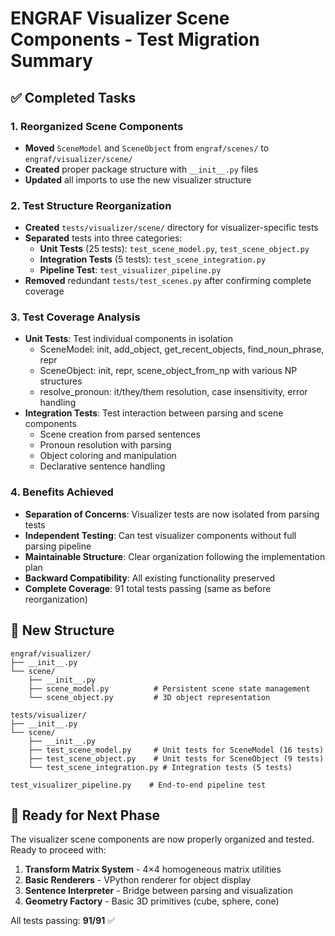 # ENGRAF Visualizer Scene Components - Test Migration Summary

## ✅ Completed Tasks

### 1. Reorganized Scene Components
- **Moved** `SceneModel` and `SceneObject` from `engraf/scenes/` to `engraf/visualizer/scene/`
- **Created** proper package structure with `__init__.py` files
- **Updated** all imports to use the new visualizer structure

### 2. Test Structure Reorganization
- **Created** `tests/visualizer/scene/` directory for visualizer-specific tests
- **Separated** tests into three categories:
  - **Unit Tests** (25 tests): `test_scene_model.py`, `test_scene_object.py`
  - **Integration Tests** (5 tests): `test_scene_integration.py`
  - **Pipeline Test**: `test_visualizer_pipeline.py`
- **Removed** redundant `tests/test_scenes.py` after confirming complete coverage

### 3. Test Coverage Analysis
- **Unit Tests**: Test individual components in isolation
  - SceneModel: init, add_object, get_recent_objects, find_noun_phrase, repr
  - SceneObject: init, repr, scene_object_from_np with various NP structures
  - resolve_pronoun: it/they/them resolution, case insensitivity, error handling
- **Integration Tests**: Test interaction between parsing and scene components
  - Scene creation from parsed sentences
  - Pronoun resolution with parsing
  - Object coloring and manipulation
  - Declarative sentence handling

### 4. Benefits Achieved
- **Separation of Concerns**: Visualizer tests are now isolated from parsing tests
- **Independent Testing**: Can test visualizer components without full parsing pipeline
- **Maintainable Structure**: Clear organization following the implementation plan
- **Backward Compatibility**: All existing functionality preserved
- **Complete Coverage**: 91 total tests passing (same as before reorganization)

## 📁 New Structure
```
engraf/visualizer/
├── __init__.py
└── scene/
    ├── __init__.py
    ├── scene_model.py          # Persistent scene state management
    └── scene_object.py         # 3D object representation

tests/visualizer/
├── __init__.py
└── scene/
    ├── __init__.py
    ├── test_scene_model.py     # Unit tests for SceneModel (16 tests)
    ├── test_scene_object.py    # Unit tests for SceneObject (9 tests)
    └── test_scene_integration.py # Integration tests (5 tests)

test_visualizer_pipeline.py    # End-to-end pipeline test
```

## 🎯 Ready for Next Phase
The visualizer scene components are now properly organized and tested. Ready to proceed with:
1. **Transform Matrix System** - 4×4 homogeneous matrix utilities
2. **Basic Renderers** - VPython renderer for object display
3. **Sentence Interpreter** - Bridge between parsing and visualization
4. **Geometry Factory** - Basic 3D primitives (cube, sphere, cone)

All tests passing: **91/91** ✅
